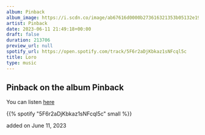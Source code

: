 ```yaml
---
album: Pinback
album_image: https://i.scdn.co/image/ab67616d0000b273616321353b05132e197ba28a
artist: Pinback
date: 2023-06-11 21:49:18+00:00
draft: false
duration: 213706
preview_url: null
spotify_url: https://open.spotify.com/track/5F6r2aDjKbkaz1sNFcql5c
title: Loro
type: music
---
```



## Pinback on the album Pinback

You can listen [here](https://open.spotify.com/track/5F6r2aDjKbkaz1sNFcql5c)

{{% spotify "5F6r2aDjKbkaz1sNFcql5c" small %}}

added on June 11, 2023